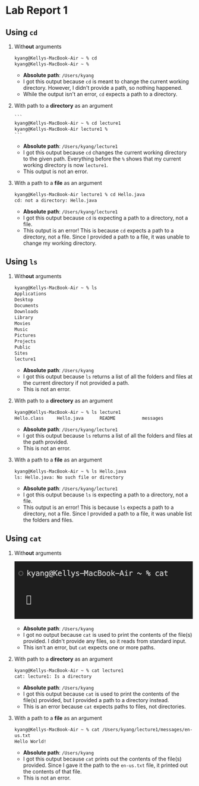 # Lab Report 1
## Using `cd`
1. With**out** arguments
    ```
    kyang@Kellys-MacBook-Air ~ % cd
    kyang@Kellys-MacBook-Air ~ %
    ```
    * **Absolute path**: `/Users/kyang`
    * I got this output because `cd` is meant to change the current working directory. However, I didn't provide a path, so nothing happened.
    * While the output isn't an error, `cd` expects a path to a directory. 

  
2. With path to a **directory** as an argument

       ```
       kyang@Kellys-MacBook-Air ~ % cd lecture1
       kyang@Kellys-MacBook-Air lecture1 %
       ```
   
    * **Absolute path**: `/Users/kyang/lecture1`
    * I got this output because `cd` changes the current working directory to the given path. Everything before the `%` shows that my current working directory is now `lecture1`.
    * This output is not an error. 

4. With a path to a **file** as an argument
   ```
   kyang@Kellys-MacBook-Air lecture1 % cd Hello.java
   cd: not a directory: Hello.java
   ```
   * **Absolute path**: `/Users/kyang/lecture1`
   * I got this output because `cd` is expecting a path to a directory, not a file.
   * This output is an error! This is because `cd` expects a path to a directory, not a file. Since I provided a path to a file, it was unable to change my working directory. 

## Using `ls`
1. With**out** arguments
    ```
    kyang@Kellys-MacBook-Air ~ % ls
    Applications
    Desktop
    Documents
    Downloads
    Library
    Movies
    Music
    Pictures
    Projects
    Public
    Sites
    lecture1
    ```
  
    * **Absolute path**: `/Users/kyang`
    * I got this output because `ls` returns a list of all the folders and files at the current directory if not provided a path.
    * This is not an error.

2. With path to a **directory** as an argument
    ```
    kyang@Kellys-MacBook-Air ~ % ls lecture1
    Hello.class     Hello.java      README          messages
    ```
    * **Absolute path**: `/Users/kyang/lecture1`
    * I got this output because `ls` returns a list of all the folders and files at the path provided.
    * This is not an error.

3. With a path to a **file** as an argument
     ```
     kyang@Kellys-MacBook-Air ~ % ls Hello.java
     ls: Hello.java: No such file or directory
     ```
    * **Absolute path**: `/Users/kyang/lecture1`
    * I got this output because `ls` is expecting a path to a directory, not a file.
    * This output is an error! This is because `ls` expects a path to a directory, not a file. Since I provided a path to a file, it was unable list the folders and files.
  
## Using `cat`
1. With**out** arguments
   
   ![Image](catNoArguments.png)
   
   * **Absolute path**: `/Users/kyang`
   * I got no output because `cat` is used to print the contents of the file(s) provided. I didn't provide any files, so it reads from standard input.
   * This isn't an error, but `cat` expects one or more paths.
  
2. With path to a **directory** as an argument
   ```
   kyang@Kellys-MacBook-Air ~ % cat lecture1
   cat: lecture1: Is a directory
   ```
   * **Absolute path**: `/Users/kyang`
   * I got this output because `cat` is used to print the contents of the file(s) provided, but I provided a path to a directory instead.
   * This is an error because `cat` expects paths to files, not directories.
    
3. With a path to a **file** as an argument
   ```
   kyang@Kellys-MacBook-Air ~ % cat /Users/kyang/lecture1/messages/en-us.txt
   Hello World!
   ```
   * **Absolute path**: `/Users/kyang`
   * I got this output because `cat` prints out the contents of the file(s) provided. Since I gave it the path to the `en-us.txt` file, it printed out the contents of that file.
   * This is not an error.
